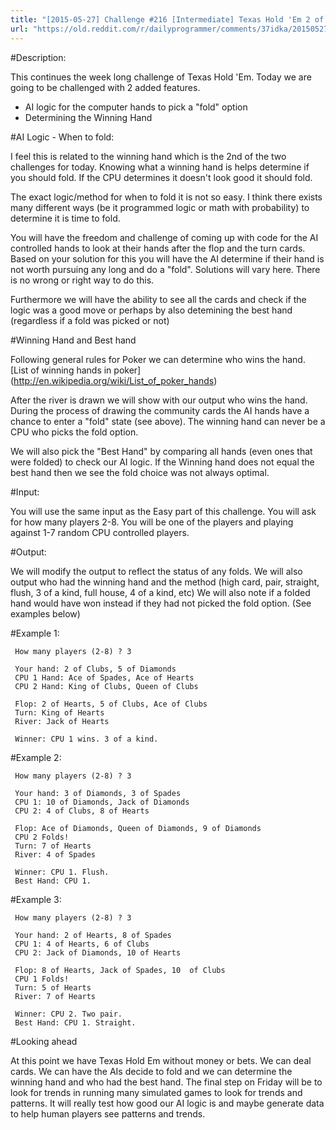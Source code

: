 ```yaml
---
title: "[2015-05-27] Challenge #216 [Intermediate] Texas Hold 'Em 2 of 3 - Winning Hand &amp; Know when to fold 'em"
url: "https://old.reddit.com/r/dailyprogrammer/comments/37idka/20150527_challenge_216_intermediate_texas_hold_em/"
---
```


#Description:

This continues the week long challenge of Texas Hold 'Em. Today we are going to be challenged with 2 added features.

* AI logic for the computer hands to pick a "fold" option
* Determining the Winning Hand

#AI Logic - When to fold:

I feel this is related to the winning hand which is the 2nd of the two challenges for today. Knowing what a winning hand is helps determine if you should fold. If the CPU determines it doesn't look good it should fold.

The exact logic/method for when to fold it is not so easy. I think there exists many different ways (be it programmed logic or math with probability) to determine it is time to fold.

You will have the freedom and challenge of coming up with code for the AI controlled hands to look at their hands after the flop and the turn cards. Based on your solution for this you will have the AI determine if their hand is not worth pursuing any long and do a "fold". Solutions will vary here. There is no wrong or right way to do this. 

Furthermore we will have the ability to see all the cards and check if the logic was a good move or perhaps by also detemining the best hand (regardless if a fold was picked or not)

#Winning Hand and Best hand

Following general rules for Poker we can determine who wins the hand. [List of winning hands in poker] (http://en.wikipedia.org/wiki/List_of_poker_hands)

After the river is drawn we will show with our output who wins the hand. During the process of drawing the community cards the AI hands have a chance to enter a "fold" state (see above). The winning hand can never be a CPU who picks the fold option.

We will also pick the "Best Hand" by comparing all hands (even ones that were folded) to check our AI logic. If the Winning hand does not equal the best hand then we see the fold choice was not always optimal.

#Input:

You will use the same input as the Easy part of this challenge. You will ask for how many players 2-8. You will be one of the players and playing against 1-7 random CPU controlled players.

#Output:

We will modify the output to reflect the status of any folds. We will also output who had the winning hand and the method (high card, pair, straight, flush, 3 of a kind, full house, 4 of a kind, etc) We will also note if a folded hand would have won instead if they had not picked the fold option. (See examples below)

#Example 1:

     How many players (2-8) ? 3

     Your hand: 2 of Clubs, 5 of Diamonds
     CPU 1 Hand: Ace of Spades, Ace of Hearts
     CPU 2 Hand: King of Clubs, Queen of Clubs

     Flop: 2 of Hearts, 5 of Clubs, Ace of Clubs
     Turn: King of Hearts
     River: Jack of Hearts

     Winner: CPU 1 wins. 3 of a kind.

#Example 2:

     How many players (2-8) ? 3

     Your hand: 3 of Diamonds, 3 of Spades
     CPU 1: 10 of Diamonds, Jack of Diamonds
     CPU 2: 4 of Clubs, 8 of Hearts

     Flop: Ace of Diamonds, Queen of Diamonds, 9 of Diamonds
     CPU 2 Folds!
     Turn: 7 of Hearts
     River: 4 of Spades

     Winner: CPU 1. Flush.
     Best Hand: CPU 1.

#Example 3: 

     How many players (2-8) ? 3

     Your hand: 2 of Hearts, 8 of Spades
     CPU 1: 4 of Hearts, 6 of Clubs
     CPU 2: Jack of Diamonds, 10 of Hearts

     Flop: 8 of Hearts, Jack of Spades, 10  of Clubs
     CPU 1 Folds!
     Turn: 5 of Hearts
     River: 7 of Hearts 

     Winner: CPU 2. Two pair.
     Best Hand: CPU 1. Straight.

#Looking ahead

At this point we have Texas Hold Em without money or bets. We can deal cards. We can have the AIs decide to fold and we can determine the winning hand and who had the best hand. The final step on Friday will be to look for trends in running many simulated games to look for trends and patterns. It will really test how good our AI logic is and maybe generate data to help human players see patterns and trends.
